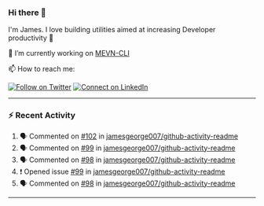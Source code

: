 ### Hi there 👋

I'm James. I love building utilities aimed at increasing Developer productivity :raised_hands: 

🔭 I’m currently working on [MEVN-CLI](https://github.com/madlabsinc/mevn-cli)

📫 How to reach me:

[![Follow on Twitter](https://img.shields.io/badge/--twitter?label=Twitter&logo=Twitter&style=social)](https://twitter.com/james_madhacks) [![Connect on LinkedIn](https://img.shields.io/badge/--linkedin?label=LinkedIn&logo=LinkedIn&style=social)](https://www.linkedin.com/in/jamesgeorge007)

---

### :zap: Recent Activity

<!--START_SECTION:activity-->
1. 🗣 Commented on [#102](https://github.com/jamesgeorge007/github-activity-readme/issues/102) in [jamesgeorge007/github-activity-readme](https://github.com/jamesgeorge007/github-activity-readme)
2. 🗣 Commented on [#99](https://github.com/jamesgeorge007/github-activity-readme/issues/99) in [jamesgeorge007/github-activity-readme](https://github.com/jamesgeorge007/github-activity-readme)
3. 🗣 Commented on [#98](https://github.com/jamesgeorge007/github-activity-readme/issues/98) in [jamesgeorge007/github-activity-readme](https://github.com/jamesgeorge007/github-activity-readme)
4. ❗ Opened issue [#99](https://github.com/jamesgeorge007/github-activity-readme/issues/99) in [jamesgeorge007/github-activity-readme](https://github.com/jamesgeorge007/github-activity-readme)
5. 🗣 Commented on [#98](https://github.com/jamesgeorge007/github-activity-readme/issues/98) in [jamesgeorge007/github-activity-readme](https://github.com/jamesgeorge007/github-activity-readme)
<!--END_SECTION:activity-->

---

<!--
**jamesgeorge007/jamesgeorge007** is a ✨ _special_ ✨ repository because its `README.md` (this file) appears on your GitHub profile.

Here are some ideas to get you started:

- 🌱 I’m currently learning ...
- 👯 I’m looking to collaborate on ...
- 🤔 I’m looking for help with ...
- 💬 Ask me about ...
- 😄 Pronouns: ...
- ⚡ Fun fact: ...
-->
